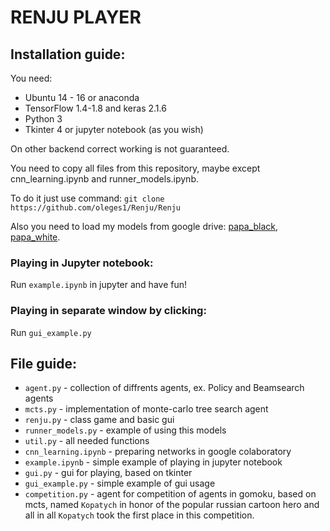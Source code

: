 # RENJU PLAYER
## Installation guide:

You need:
* Ubuntu 14 - 16 or anaconda
* TensorFlow 1.4-1.8 and keras 2.1.6
* Python 3
* Tkinter 4 or jupyter notebook (as you wish)

On other backend correct working is not guaranteed.

You need to copy all files from this repository, maybe except cnn_learning.ipynb and runner_models.ipynb.

To do it just use command:
`git clone https://github.com/oleges1/Renju/Renju`

Also you need to load my models from google drive: [papa_black], [papa_white].

### Playing in Jupyter notebook:
Run `example.ipynb` in jupyter and have fun!

### Playing in separate window by clicking:
Run `gui_example.py`

## File guide:

* `agent.py` - collection of diffrents agents, ex. Policy and Beamsearch agents
* `mcts.py` - implementation of monte-carlo tree search agent
* `renju.py` - class game and basic gui
* `runner_models.py` - example of using this models
* `util.py` - all needed functions
* `cnn_learning.ipynb` - preparing networks in google colaboratory
* `example.ipynb` - simple example of playing in jupyter notebook
* `gui.py` - gui for playing, based on tkinter
* `gui_example.py` - simple example of gui usage 
* `competition.py` - agent for competition of agents in gomoku, based on mcts, named `Kopatych` in honor of the popular russian cartoon hero and all in all `Kopatych` took the first place in this competition.

[papa_black]:https://drive.google.com/open?id=1GQ2Bs3z84mpJbshxeinWZE84XlrNujmM
[papa_white]:https://drive.google.com/open?id=18edjuILw_t84A8NcAHZCpDnn2TOkTfYo

